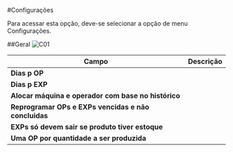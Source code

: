 #Configurações

Para acessar esta opção, deve-se selecionar a opção de menu Configurações.

##Geral
![C01](https://raw.githubusercontent.com/netforcews/docs-erp/master/PCP/imagens/Configuracoes01.png)


Campo | Descrição
------|----------
**Dias p OP** | 
**Dias p EXP** | 
**Alocar máquina e operador com base no histórico** | 
**Reprogramar OPs e EXPs vencidas e não concluidas** | 
**EXPs só devem sair se produto tiver estoque** | 
**Uma OP por quantidade a ser produzida** | 
